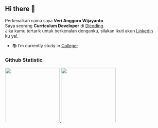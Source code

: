 ## Hi there 👋

Perkenalkan nama saya **Veri Anggoro Wijayanto**.<br>
Saya seorang **Curriculum Developer** di [Dicoding](https://www.dicoding.com/).<br>
Jika kamu tertarik untuk berkenalan denganku, silakan ikuti akun [Linkedin](https://www.linkedin.com/in/verianggorow/) ku ya!.

- 📚 I’m currently study in [College](https://www.upnyk.ac.id/);

### Github Statistic
<p align="left">
<a href="https://github.com/dimasmds">
  <img height="180em" src="https://github-readme-stats-eight-theta.vercel.app/api?username=veriaw&show_icons=true&theme=algolia&include_all_commits=true&count_private=true"/>
  <img height="180em" src="https://github-readme-stats-eight-theta.vercel.app/api/top-langs/?username=veriaw&layout=compact&langs_count=8&theme=algolia"/>
</a>
</p>
